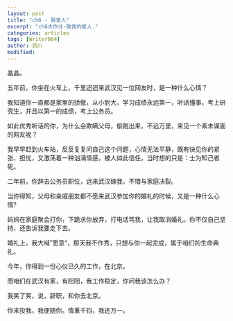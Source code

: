 ```yaml
---
layout: post
title: "ch6 - 致爱人"
excerpt: "ch6大作业-致我的爱人."
categories: articles
tags: [Writer004]
author: 沥川
modified:
---
```

晶晶。

五年前，你坐在火车上，千里迢迢来武汉见一位网友时，是一种什么心情？

我知道你一直都是家里的骄傲，从小到大，学习成绩永远第一，听话懂事，考上研究生，并且以第一的成绩，考上公务员。

如此优秀听话的你，为什么会欺瞒父母，偷跑出来，不远万里，来见一个素未谋面的网友呢？

我早早赶到火车站，反反复复问自己这个问题，心情无法平静，既有快见你的紧张、担忧，又激荡着一种汹涌情感，被人如此信任，当时想的只是：士为知己者死。

二年前，你辞去公务员职位，远来武汉嫁我，不惜与家庭决裂。

当你得知，父母和亲戚朋友都不愿来武汉参加你的婚礼的时候，又是一种什么心情?

妈妈在家庭聚会打你，下跪求你放弃，打电话骂我，让我取消婚礼。你不仅自己坚持，还告诉我要走下去。

婚礼上，我大喊”愿意“，那天我不作秀，只想与你一起完成，属于咱们的生命典礼。

今年，你得到一份心仪已久的工作，在北京。

而咱们在武汉有家，有阳阳，我工作稳定，你问我该怎么办？

我笑了笑，说，辞职，和你去北京。

你来投我，我便随你。情重千钧，我还万一。
